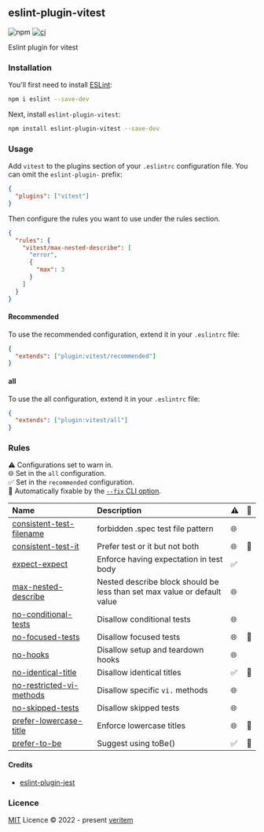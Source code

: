 ## eslint-plugin-vitest

![npm](https://img.shields.io/npm/v/eslint-plugin-vitest)
[![ci](https://github.com/veritem/eslint-plugin-vitest/actions/workflows/ci.yml/badge.svg?branch=main)](https://github.com/veritem/eslint-plugin-vitest/actions/workflows/ci.yml)

Eslint plugin for vitest

### Installation

You'll first need to install [ESLint](https://eslint.org/):

```sh
npm i eslint --save-dev
```

Next, install `eslint-plugin-vitest`:

```sh
npm install eslint-plugin-vitest --save-dev
```

### Usage

Add `vitest` to the plugins section of your `.eslintrc` configuration file. You can omit the `eslint-plugin-` prefix:

```json
{
  "plugins": ["vitest"]
}
```

Then configure the rules you want to use under the rules section.

```json
{
  "rules": {
    "vitest/max-nested-describe": [
      "error",
      {
        "max": 3
      }
    ]
  }
}
```

#### Recommended

To use the recommended configuration, extend it in your `.eslintrc` file:

```json
{
  "extends": ["plugin:vitest/recommended"]
}
```

#### all

To use the all configuration, extend it in your `.eslintrc` file:

```json
{
  "extends": ["plugin:vitest/all"]
}
```

### Rules

<!-- begin auto-generated rules list -->

⚠️ Configurations set to warn in.\
🌐 Set in the `all` configuration.\
✅ Set in the `recommended` configuration.\
🔧 Automatically fixable by the [`--fix` CLI option](https://eslint.org/docs/user-guide/command-line-interface#--fix).

| Name                                                               | Description                                                              | ⚠️ | 🔧 |
| :----------------------------------------------------------------- | :----------------------------------------------------------------------- | :- | :- |
| [consistent-test-filename](docs/rules/consistent-test-filename.md) | forbidden .spec test file pattern                                        | 🌐 |    |
| [consistent-test-it](docs/rules/consistent-test-it.md)             | Prefer test or it but not both                                           | 🌐 | 🔧 |
| [expect-expect](docs/rules/expect-expect.md)                       | Enforce having expectation in test body                                  | ✅  |    |
| [max-nested-describe](docs/rules/max-nested-describe.md)           | Nested describe block should be less than set max value or default value | 🌐 |    |
| [no-conditional-tests](docs/rules/no-conditional-tests.md)         | Disallow conditional tests                                               | 🌐 |    |
| [no-focused-tests](docs/rules/no-focused-tests.md)                 | Disallow focused tests                                                   | 🌐 | 🔧 |
| [no-hooks](docs/rules/no-hooks.md)                                 | Disallow setup and teardown hooks                                        | 🌐 |    |
| [no-identical-title](docs/rules/no-identical-title.md)             | Disallow identical titles                                                | ✅  | 🔧 |
| [no-restricted-vi-methods](docs/rules/no-restricted-vi-methods.md) | Disallow specific `vi.` methods                                          | 🌐 |    |
| [no-skipped-tests](docs/rules/no-skipped-tests.md)                 | Disallow skipped tests                                                   | 🌐 |    |
| [prefer-lowercase-title](docs/rules/prefer-lowercase-title.md)     | Enforce lowercase titles                                                 | 🌐 | 🔧 |
| [prefer-to-be](docs/rules/prefer-to-be.md)                         | Suggest using toBe()                                                     | ✅  | 🔧 |

<!-- end auto-generated rules list -->

#### Credits

- [eslint-plugin-jest](https://github.com/jest-community/eslint-plugin-jest)

### Licence

[MIT](https://github.com/veritem/eslint-plugin-vitest/blob/main/LICENSE) Licence &copy; 2022 - present [veritem](https://github.com/veritem)
